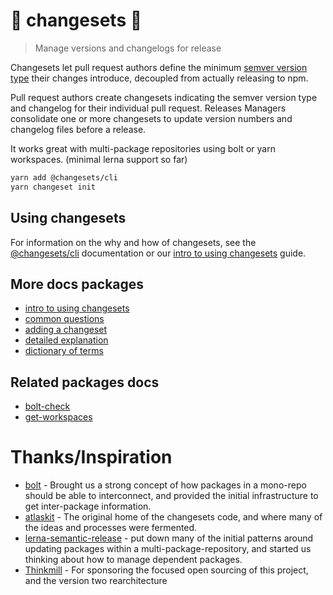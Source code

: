 # 🦋 changesets 🦋

> Manage versions and changelogs for release

Changesets let pull request authors define the minimum [semver version type](https://semver.org/) their changes introduce, decoupled from actually releasing to npm.

Pull request authors create changesets indicating the semver version type and changelog for their individual pull request. Releases Managers consolidate one or more changesets to update version numbers and changelog files before a release.

It works great with multi-package repositories using bolt or yarn workspaces. (minimal lerna support so far)

```sh
yarn add @changesets/cli
yarn changeset init
```

## Using changesets

For information on the why and how of changesets, see the [@changesets/cli](./packages/cli/README.md) documentation or our [intro to using changesets](./docs/intro-to-using-changesets.md) guide.

## More docs packages

- [intro to using changesets](./docs/intro-to-using-changesets.md)
- [common questions](./docs/common-questions.md)
- [adding a changeset](./docs/adding-a-changeset.md)
- [detailed explanation](./docs/detailed-explanation.md)
- [dictionary of terms](./docs/dictionary.md)

## Related packages docs

- [bolt-check]('./packages/bolt-check/README.md)
- [get-workspaces]('./packages/get-workspaces/README.md)

# Thanks/Inspiration

- [bolt](https://github.com/boltpkg/bolt) - Brought us a strong concept of how packages in a mono-repo should be able to interconnect, and provided the initial infrastructure to get inter-package information.
- [atlaskit](https://atlaskit.atlassian.com) - The original home of the changesets code, and where many of the ideas and processes were fermented.
- [lerna-semantic-release](https://github.com/atlassian/lerna-semantic-release) - put down many of the initial patterns around updating packages within a multi-package-repository, and started us thinking about how to manage dependent packages.
- [Thinkmill](https://www.thinkmill.com.au) - For sponsoring the focused open sourcing of this project, and the version two rearchitecture
